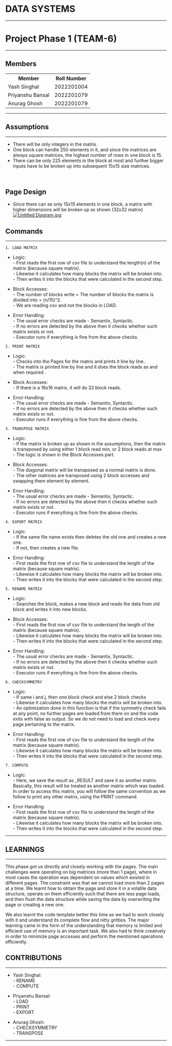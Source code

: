 # DATA SYSTEMS
---
# Project Phase 1 (TEAM-6)
---
## Members
<table>
  <tr>
    <th>Member</th>
    <th>Roll Number</th>
  </tr>
  <tr>
    <td>Yash Singhal</td>
    <td>2022201004</td>
  </tr>
  <tr>
    <td>Priyanshu Bansal</td>
    <td>2022201079</td>
  </tr>
   <tr>
    <td>Anurag Ghosh</td>
    <td>2022201079</td>
  </tr>
</table>

---
## Assumptions
---
<ul>
<li>There will be only integers in the matrix.
<li>One block can handle 250 elements in it, and since the matrices are always square
matrices, the highest number of rows in one block is 15.
<li>There can be only 225 elements in the block at most and further bigger inputs have
to be broken up into subsequent 15x15 size matrices.
</ul>
<br> 

## Page Design
<ul>
  <li> Since there can se only 15x15 elements in one block, a matrix with higher dimensions will be broken up as shown (32x32 matrix)
    <a target="_blank" href="https://imageupload.io/wi0JiqpAVoHNbeg"><img  src="https://imageupload.io/ib/PogjJEhnYMz36xb_1693936652.jpg" alt="Untitled Diagram.jpg"/></a>
</ul>

## Commands
---
```
1. LOAD MATRIX
```
<ul>
  <li> Logic:<br> 
    - First reads the first row of csv file to understand the length(n) of the matrix (because square matrix).<br> 
    - Likewise it calculates how many blocks the matrix will be broken into.<br> 
    - Then writes it into the blocks that were calculated in the second step.<br> 
</ul>
<ul>
  <li> Block Accesses:<br> 
    - The number of blocks write = The number of blocks the matrix is divided into = (n/15)^2.<br> 
    - We are reading csv and not the blocks in LOAD.<br> 
</ul>
<ul>
  <li> Error Handling:<br> 
    - The usual error checks are made - Semantix, Syntactic.<br> 
    - If no errors are detected by the above then it checks whether such matrix exists or not. <br> 
    - Executor runs if everything is fine from the above checks.<br> 
</ul>




```
2. PRINT MATRIX
```
<ul>
  <li> Logic:<br> 
    - Checks into the Pages for the matrix and prints it line by line..<br> 
    - The matrix is printed line by line and it does the block reads as and when required .<br> 
</ul>
<ul>
  <li> Block Accesses:<br> 
    - If there is a 16x16 matrix, it will do 32 block reads.<br> 
</ul>
<ul>
  <li> Error Handling:<br> 
    - The usual error checks are made - Semantix, Syntactic.<br> 
    - If no errors are detected by the above then it checks whether such matrix exists or not. <br> 
    - Executor runs if everything is fine from the above checks.<br>
</ul>



```
3. TRANSPOSE MATRIX
```
<ul>
  <li> Logic:<br> 
    - If the matrix is broken up as shown in the assumptions, then the matrix is transposed by using either 1 block read min, or 2 block reads at max<br> 
    - The logic is shown in the Block Accesses part.
</ul>
<ul>
  <li> Block Accesses:<br> 
    - The diagonal matrix will be transposed as a normal matrix is done.<br> 
    - The other matrices are transposed using 2 block accesses and swapping them element by element. <br> 
</ul>
<ul>
  <li> Error Handling:<br> 
    - The usual error checks are made - Semantix, Syntactic.<br> 
    - If no errors are detected by the above then it checks whether such matrix exists or not. <br> 
    - Executor runs if everything is fine from the above checks.<br>
</ul>


```
4. EXPORT MATRIX
```
<ul>
  <li> Logic:<br> 
    - If the same file name exists then deletes the old one and creates a new one.<br> 
    - If not, then creates a new file.<br> 
</ul>
<ul>
  <li> Error Handling:<br> 
    - First reads the first row of csv file to understand the length of the matrix (because square matrix).<br> 
    - Likewise it calculates how many blocks the matrix will be broken into.<br> 
    - Then writes it into the blocks that were calculated in the second step.<br> 
</ul>

```
5. RENAME MATRIX
```
<ul>
  <li> Logic:<br> 
    - Searches the block, makes a new block and reads the data from old block and writes it into new blocks.<br> 
</ul>
<ul>
  <li> Block Accesses:<br> 
    - First reads the first row of csv file to understand the length of the matrix (because square matrix).<br> 
    - Likewise it calculates how many blocks the matrix will be broken into.<br> 
    - Then writes it into the blocks that were calculated in the second step.<br> 
</ul>
<ul>
  <li> Error Handling:<br> 
    - The usual error checks are made - Semantix, Syntactic.<br> 
    - If no errors are detected by the above then it checks whether such matrix exists or not. <br> 
    - Executor runs if everything is fine from the above checks.<br> 
</ul>

```
6. CHECKSYMMETRY
```
<ul>
  <li> Logic:<br> 
    - If same i and j, then one block check and else 2 block checks<br> 
    - Likewise it calculates how many blocks the matrix will be broken into.<br> 
    -  An optimization done in this function is that if the symmetry check fails at any point, no further pages are loaded from there on and the code exits with false as output. So we do not need to load and check every page pertaining to the matrix.
</ul>
<ul>
  <li> Error Handling:<br> 
    - First reads the first row of csv file to understand the length of the matrix (because square matrix).<br> 
    - Likewise it calculates how many blocks the matrix will be broken into.<br> 
    - Then writes it into the blocks that were calculated in the second step.<br> 
</ul>

```
7. COMPUTE
```
<ul>
  <li> Logic:<br> 
    - Here, we save the result as <Table_name>_RESULT and save it as another matrix. Basically, this result will be treated as another matrix which was loaded. In order to access this matrix, you will follow the same convention as we follow to print any other matrix, using the PRINT command. <br>
</ul>

<ul>
  <li> Error Handling:<br> 
    - First reads the first row of csv file to understand the length of the matrix (because square matrix).<br> 
    - Likewise it calculates how many blocks the matrix will be broken into.<br> 
    - Then writes it into the blocks that were calculated in the second step.<br> 
</ul>

---
## LEARNINGS
---

This phase got us directly and closely working with the pages. The main challenges were operating on big matrices (more than 1 page), where in most cases the operation was dependent on values which existed in different pages. The constraint was that we cannot load more than 2 pages at a time. We learnt how to obtain the page and store it in a volatile data structure, operate on them efficiently such that there are less page loads, and then flush the data structure while saving the data by overwriting the page or creating a new one. 

We also learnt the code template better this time as we had to work closely with it and understand its complete flow and nitty gritties. The major learning came in the form of the understanding that memory is limited and efficient use of memory is an important task. We also had to think creatively in order to minimize page accesses and perform the mentioned operations efficiently.


## CONTRIBUTIONS
---

<ul>
  <li> Yash Singhal:<br> 
    - RENAME <br>
    - COMPUTE<br> 
</ul>

<ul>
  <li> Priyanshu Bansal:<br> 
    - LOAD <br>
    - PRINT <br>
    - EXPORT <br>
</ul>

<ul>
  <li> Anurag Ghosh:<br> 
    - CHECKSYMMETRY <br>
    - TRANSPOSE <br>
</ul>

---

